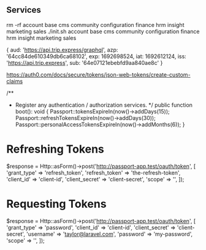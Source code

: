## Services

rm -rf account base cms community configuration finance hrm insight marketing sales
./init.sh account base cms community configuration finance hrm insight marketing sales

{
  aud: 'https://api.trip.express/graphql',
  azp: '64cc84de610349db6ca68102',
  exp: 1692698524,
  iat: 1692612124,
  iss: 'https://api.trip.express',
  sub: '64e07121ebebfd9aa840ae8c'
}

https://auth0.com/docs/secure/tokens/json-web-tokens/create-custom-claims

/**
 * Register any authentication / authorization services.
 */
public function boot(): void
{
    Passport::tokensExpireIn(now()->addDays(15));
    Passport::refreshTokensExpireIn(now()->addDays(30));
    Passport::personalAccessTokensExpireIn(now()->addMonths(6));
}

# Refreshing Tokens
 
$response = Http::asForm()->post('http://passport-app.test/oauth/token', [
    'grant_type' => 'refresh_token',
    'refresh_token' => 'the-refresh-token',
    'client_id' => 'client-id',
    'client_secret' => 'client-secret',
    'scope' => '',
]);
 

# Requesting Tokens
 
$response = Http::asForm()->post('http://passport-app.test/oauth/token', [
    'grant_type' => 'password',
    'client_id' => 'client-id',
    'client_secret' => 'client-secret',
    'username' => 'taylor@laravel.com',
    'password' => 'my-password',
    'scope' => '',
]);
 
